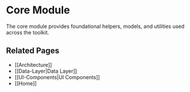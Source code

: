 # Core Module

The core module provides foundational helpers, models, and utilities used across the toolkit.

## Related Pages
- [[Architecture]]
- [[Data-Layer|Data Layer]]
- [[UI-Components|UI Components]]
- [[Home]]
